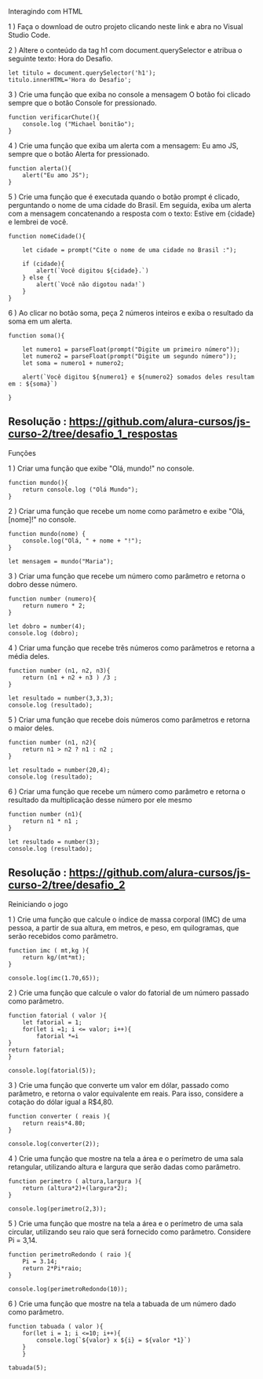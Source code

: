 Interagindo com HTML

1 ) Faça o download de outro projeto clicando neste link e abra no Visual Studio Code.

2 ) Altere o conteúdo da tag h1 com document.querySelector e atribua o seguinte texto: Hora do Desafio.

    let titulo = document.querySelector('h1');
    titulo.innerHTML='Hora do Desafio';

3 ) Crie uma função que exiba no console a mensagem O botão foi clicado sempre que o botão Console for pressionado.

    function verificarChute(){
        console.log ("Michael bonitão");
    }

4 ) Crie uma função que exiba um alerta com a mensagem: Eu amo JS, sempre que o botão Alerta for pressionado.

    function alerta(){
        alert("Eu amo JS");
    }

5 ) Crie uma função que é executada quando o botão prompt é clicado, perguntando o nome de uma cidade do Brasil. Em seguida, exiba um alerta com a mensagem concatenando a resposta com o texto: Estive em {cidade} e lembrei de você.

    function nomeCidade(){
    
        let cidade = prompt("Cite o nome de uma cidade no Brasil :");

        if (cidade){
            alert(`Você digitou ${cidade}.`)
        } else {
            alert(`Você não digotou nada!`)
        }
    }

6 ) Ao clicar no botão soma, peça 2 números inteiros e exiba o resultado da soma em um alerta.

    function soma(){

        let numero1 = parseFloat(prompt("Digite um primeiro número"));
        let numero2 = parseFloat(prompt("Digite um segundo número"));
        let soma = numero1 + numero2;

        alert(`Você digitou ${numero1} e ${numero2} somados deles resultam em : ${soma}`)
    
    }

Resolução : https://github.com/alura-cursos/js-curso-2/tree/desafio_1_respostas
---------------------------------------------------------------------------------------------------

Funções

1 ) Criar uma função que exibe "Olá, mundo!" no console.

    function mundo(){
        return console.log ("Olá Mundo");
    }

2 ) Criar uma função que recebe um nome como parâmetro e exibe "Olá, [nome]!" no console.

    function mundo(nome) {
        console.log("Olá, " + nome + "!");
    }

    let mensagem = mundo("Maria");

3 ) Criar uma função que recebe um número como parâmetro e retorna o dobro desse número.

    function number (numero){
        return numero * 2;
    }

    let dobro = number(4);
    console.log (dobro);

4 ) Criar uma função que recebe três números como parâmetros e retorna a média deles.

    function number (n1, n2, n3){
        return (n1 + n2 + n3 ) /3 ;
    }

    let resultado = number(3,3,3);
    console.log (resultado);

5 ) Criar uma função que recebe dois números como parâmetros e retorna o maior deles.

    function number (n1, n2){
        return n1 > n2 ? n1 : n2 ;
    }

    let resultado = number(20,4);
    console.log (resultado);

6 ) Criar uma função que recebe um número como parâmetro e retorna o resultado da multiplicação desse número por ele mesmo

    function number (n1){
        return n1 * n1 ;
    }

    let resultado = number(3);
    console.log (resultado);
    
Resolução : https://github.com/alura-cursos/js-curso-2/tree/desafio_2
---------------------------------------------------------------------------------------------------

Reiniciando o jogo

1 ) Crie uma função que calcule o índice de massa corporal (IMC) de uma pessoa, a partir de sua altura, em metros, e peso, em quilogramas, que serão recebidos como parâmetro.

    function imc ( mt,kg ){
        return kg/(mt*mt);
    }

    console.log(imc(1.70,65));

2 ) Crie uma função que calcule o valor do fatorial de um número passado como parâmetro.

    function fatorial ( valor ){
        let fatorial = 1;
        for(let i =1; i <= valor; i++){
            fatorial *=i
    }
    return fatorial;
    }

    console.log(fatorial(5));

3 ) Crie uma função que converte um valor em dólar, passado como parâmetro, e retorna o valor equivalente em reais. Para isso, considere a cotação do dólar igual a R$4,80.

    function converter ( reais ){
        return reais*4.80;
    }

    console.log(converter(2));

4 ) Crie uma função que mostre na tela a área e o perímetro de uma sala retangular, utilizando altura e largura que serão dadas como parâmetro.

    function perimetro ( altura,largura ){
        return (altura*2)+(largura*2);
    }

    console.log(perimetro(2,3));

5 ) Crie uma função que mostre na tela a área e o perímetro de uma sala circular, utilizando seu raio que será fornecido como parâmetro. Considere Pi = 3,14.

    function perimetroRedondo ( raio ){
        Pi = 3.14;
        return 2*Pi*raio;
    }

    console.log(perimetroRedondo(10));

6 ) Crie uma função que mostre na tela a tabuada de um número dado como parâmetro.

    function tabuada ( valor ){
        for(let i = 1; i <=10; i++){
            console.log(`${valor} x ${i} = ${valor *1}`)
        }
        }

    tabuada(5);